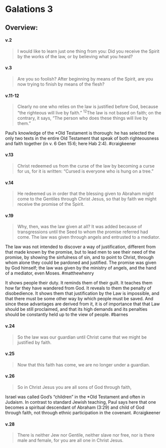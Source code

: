 # Galations 3

## Overview:


#### v.2
>I would like to learn just one thing from you: Did you receive the Spirit by the works of the law, or by believing what you heard?

#### v.3
>Are you so foolish? After beginning by means of the Spirit, are you now trying to finish by means of the flesh?

#### v.11-12
>Clearly no one who relies on the law is justified before God, because “the righteous will live by faith.” <sup>12</sup>The law is not based on faith; on the contrary, it says, “The person who does these things will live by them.”

Paul’s knowledge of the \*Old Testament is thorough: he has selected the only two texts in the entire Old Testament that speak of both righteousness and faith together (in v. 6 Gen 15:6; here Hab 2:4).
#craigkeener 

#### v.13
>Christ redeemed us from the curse of the law by becoming a curse for us, for it is written: “Cursed is everyone who is hung on a tree.”

#### v.14
>He redeemed us in order that the blessing given to Abraham might come to the Gentiles through Christ Jesus, so that by faith we might receive the promise of the Spirit.

#### v.19
>Why, then, was the law given at all? It was added because of transgressions until the Seed to whom the promise referred had come. The law was given through angels and entrusted to a mediator.

The law was not intended to discover a way of justification, different from that made known by the promise, but to lead men to see their need of the promise, by showing the sinfulness of sin, and to point to Christ, through whom alone they could be pardoned and justified. The promise was given by God himself; the law was given by the ministry of angels, and the hand of a mediator, even Moses.
#matthewhenry 

It shows people their duty. It reminds them of their guilt. It teaches them how far they have wandered from God. It reveals to them the penalty of disobedience. It shows them that justification by the Law is impossible, and that there must be some other way by which people must be saved. And since these advantages are derived from it, it is of importance that that Law should be still proclaimed, and that its high demands and its penalties should be constantly held up to the view of people.
#barnes 

#### v.24
>So the law was our guardian until Christ came that we might be justified by faith.

#### v.25
>Now that this faith has come, we are no longer under a guardian.

#### v.26
>So in Christ Jesus you are all sons of God through faith,

Israel was called God’s “children” in the \*Old Testament and often in Judaism. In contrast to standard Jewish teaching, Paul says here that one becomes a spiritual descendant of Abraham (3:29) and child of God through faith, not through ethnic participation in the covenant.
#craigkeener 

#### v.28
>There is neither Jew nor Gentile, neither slave nor free, nor is there male and female, for you are all one in Christ Jesus.


